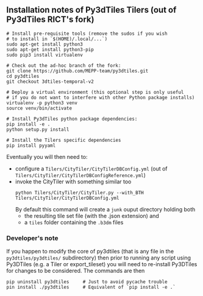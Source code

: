 ## Installation notes of Py3dTiles Tilers (out of Py3dTiles RICT's fork)



````
# Install pre-requisite tools (remove the sudos if you wish 
# to install in `$(HOME)/.local/...`)
sudo apt-get install python3
sudo apt-get install python3-pip
sudo pip3 install virtualenv

# Check out the ad-hoc branch of the fork:
git clone https://github.com/MEPP-team/py3dtiles.git
cd py3dtiles
git checkout 3dtiles-temporal-v2

# Deploy a virtual environment (this optional step is only useful 
# if you do not want to interfere with other Python package installs)
virtualenv -p python3 venv
source venv/bin/activate

# Install Py3dTiles python package dependencies:
pip install -e .
python setup.py install

# Install the Tilers specific dependencies
pip install pyyaml
````

Eventually you will then need to:
 * configure a `Tilers/CityTiler/CityTilerDBConfig.yml` (out of `Tilers/CityTiler/CityTilerDBConfigReference.yml`)
 * invoke the CityTiler with something similar too
   ```
   python Tilers/CityTiler/CityTiler.py --with_BTH Tilers/CityTiler/CityTilerDBConfig.yml 
   ```
   By default this command will create a `junk` ouput directory holding both 
     * the resulting tile set file (with the .json extension) and 
     * a `tiles` folder containing the `.b3dm` files
     
### Developer's note
If you happen to modify the core of py3dtiles (that is any file in the `py3dtiles/py3dtiles/` subdirectory) then prior to running any script using Py3DTiles (e.g. a Tiler or export_tileset) you will need to re-install Py3DTiles for changes to be considered. The commands are then
```
pip uninstall py3dtiles     # Just to avoid pycache trouble
pin install ./py3dtiles     # Equivalent of `pip install -e .`
``` 

